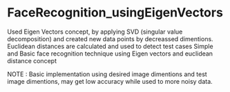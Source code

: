 # FaceRecognition_usingEigenVectors

Used Eigen Vectors concept, by applying SVD (singular value decomposition) and created new data points by decreassed dimentions.
Euclidean distances are calculated and used to detect test cases
Simple and Basic face recognition technique using Eigen vectors and euclidean distance concept

NOTE : Basic implementation using desired image dimentions and test image dimentions,
may get low accuracy while used to more noisy data.
